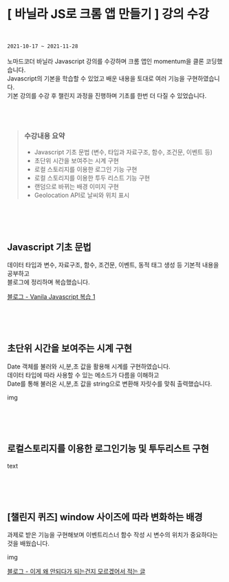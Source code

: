 # [ 바닐라 JS로 크롬 앱 만들기 ] 강의 수강

<br>

`2021-10-17 ~ 2021-11-28`
<br>
<br>
노마드코더 바닐라 Javascript 강의를 수강하며 크롬 앱인 momentum을 클론 코딩했습니다.<br>
Javascript의 기본을 학습할 수 있었고 배운 내용을 토대로 여러 기능을 구현하였습니다.<br>
기본 강의를 수강 후 챌린지 과정을 진행하며 기초를 한번 더 다질 수 있었습니다.

<br>
<br>

> ### 수강내용 요약
>
> - Javascript 기초 문법 (변수, 타입과 자료구조, 함수, 조건문, 이벤트 등)
> - 초단위 시간을 보여주는 시계 구현
> - 로컬 스토리지를 이용한 로그인 기능 구현
> - 로컬 스토리지를 이용한 투두 리스트 기능 구현
> - 랜덤으로 바뀌는 배경 이미지 구현
> - Geolocation API로 날씨와 위치 표시

<br>
<br>
<br>

## Javascript 기초 문법

데이터 타입과 변수, 자료구조, 함수, 조건문, 이벤트, 동적 태그 생성 등 기본적 내용을 공부하고<br>
블로그에 정리하며 복습했습니다.

[블로그 - Vanila Javascript 복습 1]

<br>
<br>
<br>

## 초단위 시간을 보여주는 시계 구현

Date 객체를 불러와 시,분,초 값을 활용해 시계를 구현하였습니다.<br>
데이터 타입에 따라 사용할 수 있는 메소드가 다름을 이해하고<br>
Date를 통해 불러온 시,분,초 값을 string으로 변환해 자릿수를 맞춰 출력했습니다.

img

<br>
<br>
<br>

## 로컬스토리지를 이용한 로그인기능 및 투두리스트 구현

text

<br>
<br>
<br>

## [챌린지 퀴즈] window 사이즈에 따라 변화하는 배경

과제로 받은 기능을 구현해보며 이벤트리스너 함수 작성 시 변수의 위치가 중요하다는 것을 배웠습니다.

img

[블로그 - 이게 왜 안되다가 되는건지 모르겠어서 적는 글]

[블로그 - vanila javascript 복습 1]: https://yojessie.github.io/javascript/post-10/
[블로그 - 이게 왜 안되다가 되는건지 모르겠어서 적는 글]: https://yojessie.github.io/til/post-09/
